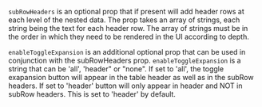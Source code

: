 `subRowHeaders` is an optional prop that if present will add header rows at each level of the nested data. The prop takes an array of strings, each string being the text for each header row. The array of strings must be in the order in which they need to be rendered in the UI according to depth.

`enableToggleExpansion` is an additional optional prop that can be used in conjunction with the subRowHeaders prop. `enableToggleExpansion` is a string that can be 'all', 'header" or "none". If set to 'all', the toggle exapansion button will appear in the table header as well as in the subRow headers. If set to 'header' button will only appear in header and NOT in subRow headers. This is set to 'header' by default.